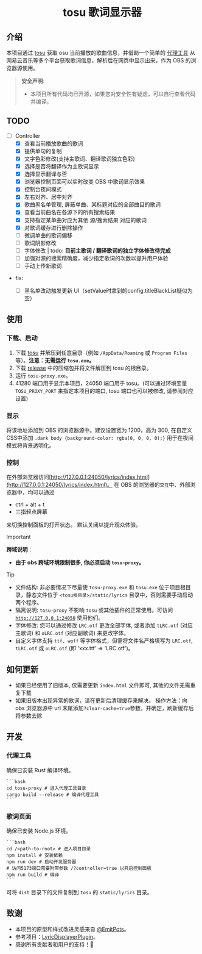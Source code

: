 <!-- markdownlint-disable MD028 MD033 -->
<h1 align="center">tosu 歌词显示器</h1>

## 介绍

本项目通过 [tosu](https://github.com/tosuapp/tosu) 获取 osu 当前播放的歌曲信息，并借助一个简单的 [代理工具](tosu-proxy)
从网易云音乐等多个平台获取歌词信息，解析后在网页中显示出来，作为 OBS 的浏览器源使用。

> **安全声明**:
>
> - 本项目所有代码均已开源，如果您对安全性有疑虑，可以自行查看代码并编译。

## TODO

- [ ] Controller
  - [x] 查看当前播放歌曲的歌词
  - [x] 提供单句的复制
  - [x] 文字色彩修改(支持主歌词、翻译歌词独立色彩)
  - [x] 选择是否将翻译作为主歌词显示
  - [x] 选择显示翻译与否
  - [x] 浏览器控制页面可以实时改变 OBS 中歌词显示效果
  - [x] 控制台夜间模式
  - [x] 左右对齐、居中对齐
  - [x] 歌曲黑名单管理, 屏蔽单曲、某标题对应的全部曲目的歌词
  - [x] 查看当前曲名在各源下的所有搜索结果
  - [x] 支持指定某单曲对应为其他 源/搜索结果 对应的歌词
  - [x] 对歌词缓存进行删除操作
  - [ ] 微调单曲的歌词偏移
  - [ ] 歌词阴影修改
  - [ ] 字体修改 | todo: **目前主歌词 / 翻译歌词的独立字体修改待完成**
  - [ ] 加强对源的搜索精确度，减少指定歌词的次数以提升用户体验
  - [ ] 手动上传新歌词

- fix:
  - [ ] 黑名单改动触发更新 UI（setValue时拿到的config.titleBlackList疑似为空）


## 使用

### 下载、启动

1. 下载 [tosu](https://github.com/tosuapp/tosu/releases) 并解压到任意目录（例如 `/AppData/Roaming` 或 `Program Files`等）。**注意：无需运行 `tosu.exe`。**
2. 下载 [release](https://github.com/HollisMeynell/tosu-lyrics/releases/) 中的压缩包并将文件解压到 tosu 的根目录。
3. 运行 `tosu-proxy.exe`。
4. 41280 端口用于显示本项目，24050 端口用于 tosu。(可以通过环境变量 `TOSU_PROXY_PORT` 来指定本项目的端口, tosu 端口也可以被修改, 请参阅对应设置)

### 显示

将该地址添加到 OBS 的浏览器源中。建议设置宽为 1200，高为 300, 在自定义CSS中添加 `.dark body {background-color: rgba(0, 0, 0, 0);}` 用于在夜间模式将背景透明化。

### 控制

在外部浏览器访问[http://127.0.0.1:24050/lyrics/index.html](http://127.0.0.1:24050/lyrics/index.html)。
在 OBS 的浏览器的`交互`中、外部浏览器中，均可以通过

- ctrl + alt + t
- 三指轻点屏幕

来切换控制面板的打开状态。
默认关闭以提升观众体验。

> [!IMPORTANT]
> **跨域说明**：
>
> - **由于 obs 跨域环境限制很多, 你必须启动 `tosu-proxy`。**

> [!TIP]
>
> - 文件结构: 非必要情况下尽量使 `tosu-proxy.exe` 和 `tosu.exe` 位于项目根目录，静态文件位于 `<tosu根目录>/static/lyrics` 目录中，否则需要手动启动两个程序。
> - 隔离说明: `tosu-proxy` 不影响 `tosu` 或其他插件的正常使用。可访问 [`http://127.0.0.1:24050`](http://127.0.0.1:24050) 使用他们。
> - 字体修改: 您可以通过修改 `LRC.otf` 更改全部字体, 或者添加 `tLRC.otf` (对应主歌词) 和 `oLRC.otf` (对应副歌词) 来更改字体。
> - 自定义字体支持 `ttf`、`woff` 等字体格式，但需将文件名严格填写为 `LRC.otf`, `tLRC.otf` 或 `oLRC.otf` (即 'xxx.ttf' => 'LRC.otf')。

## 如何更新

- 如果已经使用了旧版本, 仅需要更新 `index.html` 文件即可, 其他的文件无需重复下载
- 如果旧版本出现异常的歌词，请在更新后清理缓存来解决。
    操作方法：向 obs 浏览器源中 url 末尾添加`?clear-cache=true`参数，并确定，刷新缓存后将参数去除

## 开发

### 代理工具

确保已安装 Rust 编译环境。

    ```bash
    cd tosu-proxy # 进入代理工具目录
    cargo build --release # 编译代理工具
    ```

### 歌词页面

确保已安装 Node.js 环境。

    ```bash
    cd /<path-to-root> # 进入项目目录
    npm install # 安装依赖
    npm run dev # 启动开发服务器
    # 访问5173端口需要附带参数 /?controller=true 以开启控制面板
    npm run build # 编译
    ```

可将 `dist` 目录下的文件复制到 `tosu` 的 `static/lyrics` 目录。

## 致谢

- 本项目的原型和样式改进灵感来自 [@EmitPots](https://github.com/EmitPots)。
- 参考项目：[LyricDisplayerPlugin](https://github.com/OsuSync/LyricDisplayerPlugin)。
- 感谢所有贡献者和用户的支持！🙌
